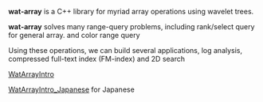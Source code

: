 **wat-array** is a C++ library for myriad array operations using wavelet trees.

**wat-array** solves many range-query problems, including rank/select query for general array.
and color range query

Using these operations, we can build several applications, log analysis, compressed full-text index (FM-index) and 2D search

[WatArrayIntro](WatArrayIntro.md)

[WatArrayIntro\_Japanese](WatArrayIntro_Japanese.md) for Japanese